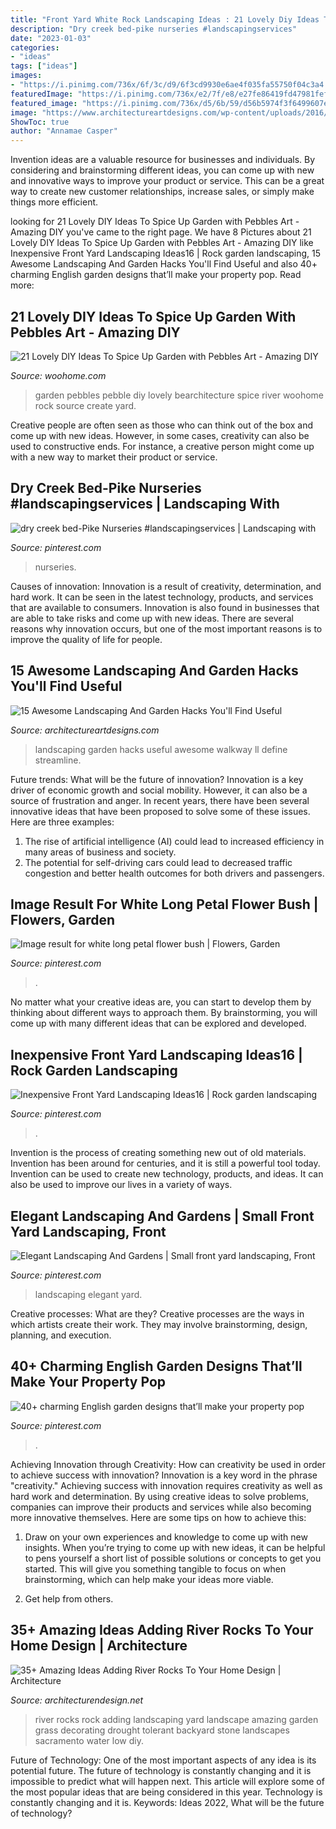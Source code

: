 ```yaml
---
title: "Front Yard White Rock Landscaping Ideas : 21 Lovely Diy Ideas To Spice Up Garden With Pebbles Art"
description: "Dry creek bed-pike nurseries #landscapingservices"
date: "2023-01-03"
categories:
- "ideas"
tags: ["ideas"]
images:
- "https://i.pinimg.com/736x/6f/3c/d9/6f3cd9930e6ae4f035fa55750f04c3a4.jpg"
featuredImage: "https://i.pinimg.com/736x/e2/7f/e8/e27fe86419fd47981fefa83da0ac5d86.jpg"
featured_image: "https://i.pinimg.com/736x/d5/6b/59/d56b5974f3f6499607ebd3041b98c419.jpg"
image: "https://www.architectureartdesigns.com/wp-content/uploads/2016/11/15-Awesome-Landscaping-And-Garden-Hacks-Youll-Find-Useful-4.jpg"
ShowToc: true
author: "Annamae Casper"
---
```



Invention ideas are a valuable resource for businesses and individuals. By considering and brainstorming different ideas, you can come up with new and innovative ways to improve your product or service. This can be a great way to create new customer relationships, increase sales, or simply make things more efficient.

	

		
looking for 21 Lovely DIY Ideas To Spice Up Garden with Pebbles Art - Amazing DIY you've came to the right page. We have 8 Pictures about 21 Lovely DIY Ideas To Spice Up Garden with Pebbles Art - Amazing DIY like Inexpensive Front Yard Landscaping Ideas16 | Rock garden landscaping, 15 Awesome Landscaping And Garden Hacks You&#039;ll Find Useful and also 40+ charming English garden designs that’ll make your property pop. Read more:
		
    
## 21 Lovely DIY Ideas To Spice Up Garden With Pebbles Art - Amazing DIY

<img loading=lazy src="http://www.woohome.com/wp-content/uploads/2015/05/Pebble-Art-Garden-Woohome-7.jpg" onerror="this.onerror=null;this.src='https://tse3.mm.bing.net/th?id=OIP.4WyvkyO3YI5cwx8v7edXBgHaJ3&amp;pid=15.1';" alt="21 Lovely DIY Ideas To Spice Up Garden with Pebbles Art - Amazing DIY">

_Source: woohome.com_

>garden pebbles pebble diy lovely bearchitecture spice river woohome rock source create yard. 

	

Creative people are often seen as those who can think out of the box and come up with new ideas. However, in some cases, creativity can also be used to constructive ends. For instance, a creative person might come up with a new way to market their product or service.

    
## Dry Creek Bed-Pike Nurseries #landscapingservices | Landscaping With

<img loading=lazy src="https://i.pinimg.com/736x/43/f7/bc/43f7bc64b372e8b948fef9f2a2c1e657.jpg" onerror="this.onerror=null;this.src='https://tse1.mm.bing.net/th?id=OIP.5V7u8NOfHQIEM6t7LUcG9gHaLH&amp;pid=15.1';" alt="dry creek bed-Pike Nurseries #landscapingservices | Landscaping with">

_Source: pinterest.com_

>nurseries. 

	

Causes of innovation:
Innovation is a result of creativity, determination, and hard work. It can be seen in the latest technology, products, and services that are available to consumers. Innovation is also found in businesses that are able to take risks and come up with new ideas. There are several reasons why innovation occurs, but one of the most important reasons is to improve the quality of life for people.

    
## 15 Awesome Landscaping And Garden Hacks You&#039;ll Find Useful

<img loading=lazy src="https://www.architectureartdesigns.com/wp-content/uploads/2016/11/15-Awesome-Landscaping-And-Garden-Hacks-Youll-Find-Useful-4.jpg" onerror="this.onerror=null;this.src='https://tse4.mm.bing.net/th?id=OIP.OZIFZfsGbm5r1eZ1JKuy3QHaJ3&amp;pid=15.1';" alt="15 Awesome Landscaping And Garden Hacks You&#039;ll Find Useful">

_Source: architectureartdesigns.com_

>landscaping garden hacks useful awesome walkway ll define streamline. 

	

Future trends: What will be the future of innovation?
Innovation is a key driver of economic growth and social mobility. However, it can also be a source of frustration and anger. In recent years, there have been several innovative ideas that have been proposed to solve some of these issues. Here are three examples:
1. The rise of artificial intelligence (AI) could lead to increased efficiency in many areas of business and society.
2. The potential for self-driving cars could lead to decreased traffic congestion and better health outcomes for both drivers and passengers.

    
## Image Result For White Long Petal Flower Bush | Flowers, Garden

<img loading=lazy src="https://i.pinimg.com/736x/e2/7f/e8/e27fe86419fd47981fefa83da0ac5d86.jpg" onerror="this.onerror=null;this.src='https://tse3.mm.bing.net/th?id=OIP.zvx2WGn5Nop26tg32cAtxAAAAA&amp;pid=15.1';" alt="Image result for white long petal flower bush | Flowers, Garden">

_Source: pinterest.com_

>. 

	

No matter what your creative ideas are, you can start to develop them by thinking about different ways to approach them. By brainstorming, you will come up with many different ideas that can be explored and developed.

    
## Inexpensive Front Yard Landscaping Ideas16 | Rock Garden Landscaping

<img loading=lazy src="https://i.pinimg.com/736x/6f/3c/d9/6f3cd9930e6ae4f035fa55750f04c3a4.jpg" onerror="this.onerror=null;this.src='https://tse4.mm.bing.net/th?id=OIP.c0QBqiv14SwHvmeTWcutzQHaFj&amp;pid=15.1';" alt="Inexpensive Front Yard Landscaping Ideas16 | Rock garden landscaping">

_Source: pinterest.com_

>. 

	

Invention is the process of creating something new out of old materials. Invention has been around for centuries, and it is still a powerful tool today. Invention can be used to create new technology, products, and ideas. It can also be used to improve our lives in a variety of ways.

    
## Elegant Landscaping And Gardens | Small Front Yard Landscaping, Front

<img loading=lazy src="https://i.pinimg.com/736x/d5/6b/59/d56b5974f3f6499607ebd3041b98c419.jpg" onerror="this.onerror=null;this.src='https://tse2.mm.bing.net/th?id=OIP.ofhcXEyVbuKwi00yZFoPoQHaJ6&amp;pid=15.1';" alt="Elegant Landscaping And Gardens | Small front yard landscaping, Front">

_Source: pinterest.com_

>landscaping elegant yard. 

	

Creative processes: What are they?
Creative processes are the ways in which artists create their work. They may involve brainstorming, design, planning, and execution.

    
## 40+ Charming English Garden Designs That’ll Make Your Property Pop

<img loading=lazy src="https://i.pinimg.com/736x/bc/f9/94/bcf9943e98dc241ec1150e457bde39c4.jpg" onerror="this.onerror=null;this.src='https://tse2.mm.bing.net/th?id=OIP.W4C56JSckdjwNGGqZPiKIAHaJ2&amp;pid=15.1';" alt="40+ charming English garden designs that’ll make your property pop">

_Source: pinterest.com_

>. 

	

Achieving Innovation through Creativity: How can creativity be used in order to achieve success with innovation?
Innovation is a key word in the phrase "creativity." Achieving success with innovation requires creativity as well as hard work and determination. By using creative ideas to solve problems, companies can improve their products and services while also becoming more innovative themselves. Here are some tips on how to achieve this: 
1. Draw on your own experiences and knowledge to come up with new insights. When you’re trying to come up with new ideas, it can be helpful to pens yourself a short list of possible solutions or concepts to get you started. This will give you something tangible to focus on when brainstorming, which can help make your ideas more viable. 

2. Get help from others.

    
## 35+ Amazing Ideas Adding River Rocks To Your Home Design | Architecture

<img loading=lazy src="http://cdn.architecturendesign.net/wp-content/uploads/2015/06/AD-Add-River-Rocks-To-Home-11.jpg" onerror="this.onerror=null;this.src='https://tse2.mm.bing.net/th?id=OIP.zNUFlzA7H2TjP0mNPsOXOAHaLG&amp;pid=15.1';" alt="35+ Amazing Ideas Adding River Rocks To Your Home Design | Architecture">

_Source: architecturendesign.net_

>river rocks rock adding landscaping yard landscape amazing garden grass decorating drought tolerant backyard stone landscapes sacramento water low diy. 

	

Future of Technology: One of the most important aspects of any idea is its potential future. The future of technology is constantly changing and it is impossible to predict what will happen next. This article will explore some of the most popular ideas that are being considered in this year.
Technology is constantly changing and it is. Keywords: Ideas 2022, What will be the future of technology?

